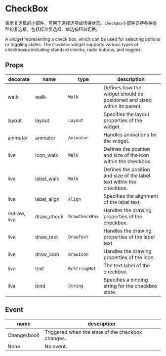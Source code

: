 # CheckBox

表示复选框的小部件，可用于选择选项或切换状态。`CheckBox`小部件支持各种类型的复选框，包括标准复选框、单选按钮和切换。

A widget representing a check box, which can be used for selecting options or toggling states. The `CheckBox` widget supports various types of checkboxes including standard checks, radio buttons, and toggles.

## Props
|decorate|name|type|description|
|--|--|--|--|
|walk|walk|`Walk`|Defines how the widget should be positioned and sized within its parent.|
|layout|layout|`Layout`|Specifies the layout properties of the widget.|
|animator|animator|`Animator`|Handles animations for the widget.|
|live|icon_walk|`Walk`|Defines the position and size of the icon within the checkbox.|
|live|label_walk|`Walk`|Defines the position and size of the label text within the checkbox.|
|live|label_align|`Align`|Specifies the alignment of the label text.|
|redraw, live|draw_check|`DrawCheckBox`|Handles the drawing properties of the checkbox.|
|live|draw_text|`DrawText`|Handles the drawing properties of the label text.|
|live|draw_icon|`DrawIcon`|Handles the drawing properties of the icon.|
|live|text|`RcStringMut`|The text label of the checkbox.|
|live|bind|`String`|Specifies a binding string for the checkbox state.|

## Event
|name|description|
|--|--|
|Change(bool)|Triggered when the state of the checkbox changes.|
|None|No event.|

